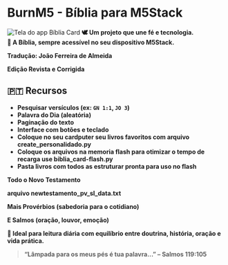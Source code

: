 # BurnM5 - Bíblia para M5Stack
![Tela do app Bíblia Card](https://github.com/ronanbastos/Biblia-Cardputer-M5stack/blob/main/test%20no%20cardpute.jpeg?raw=true)
<b>
🕊️ Um projeto que une fé e tecnologia.  
📖 A Bíblia, sempre acessível no seu dispositivo M5Stack.

<p>Tradução: João Ferreira de Almeida
<p>Edição Revista e Corrigida

## 🇵🇹 Recursos
- Pesquisar versículos (ex: `GN 1:1`, `JO 3`)
- Palavra do Dia (aleatória)
- Paginação do texto
- Interface com botões e teclado
- Coloque no seu cardputer seu livros favoritos com arquivo create_personalidado.py
- Coloque os arquivos na memoria flash para otimizar o tempo de recarga use biblia_card-flash.py
- Pasta livros com todos as estruturar pronta para uso no flash 
 
Todo o Novo Testamento

arquivo newtestamento_pv_sl_data.txt

Mais Provérbios (sabedoria para o cotidiano)

E Salmos (oração, louvor, emoção)

💬 Ideal para leitura diária com equilíbrio entre doutrina, história, oração e vida prática.



> “Lâmpada para os meus pés é tua palavra...” – Salmos 119:105

